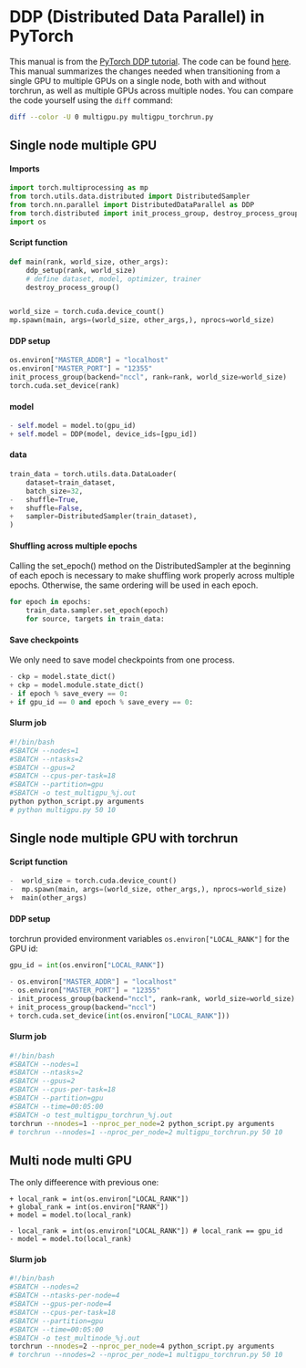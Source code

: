 # DDP (Distributed Data Parallel) in PyTorch

This manual is from the [PyTorch DDP tutorial](https://pytorch.org/tutorials/beginner/ddp_series_multigpu.html). The code can be found [here](https://pytorch.org/tutorials/beginner/ddp_series_multigpu.html). This manual summarizes the changes needed when transitioning from a single GPU to multiple GPUs on a single node, both with and without torchrun, as well as multiple GPUs across multiple nodes. You can compare the code yourself using the `diff` command:

```bash
diff --color -U 0 multigpu.py multigpu_torchrun.py
```

## Single node multiple GPU

#### Imports

```python
import torch.multiprocessing as mp
from torch.utils.data.distributed import DistributedSampler
from torch.nn.parallel import DistributedDataParallel as DDP
from torch.distributed import init_process_group, destroy_process_group
import os
```

#### Script function
```python
def main(rank, world_size, other_args):
    ddp_setup(rank, world_size)
    # define dataset, model, optimizer, trainer
    destroy_process_group()


world_size = torch.cuda.device_count()
mp.spawn(main, args=(world_size, other_args,), nprocs=world_size)
```

#### DDP setup
```python
os.environ["MASTER_ADDR"] = "localhost"
os.environ["MASTER_PORT"] = "12355"
init_process_group(backend="nccl", rank=rank, world_size=world_size)
torch.cuda.set_device(rank)
```

#### model
```python
- self.model = model.to(gpu_id)
+ self.model = DDP(model, device_ids=[gpu_id])
```

#### data
```python
train_data = torch.utils.data.DataLoader(
    dataset=train_dataset,
    batch_size=32,
-   shuffle=True,
+   shuffle=False,
+   sampler=DistributedSampler(train_dataset),
)
```

#### Shuffling across multiple epochs
Calling the set_epoch() method on the DistributedSampler at the beginning of each epoch is necessary to make shuffling work properly across multiple epochs. Otherwise, the same ordering will be used in each epoch.
```python
for epoch in epochs:
    train_data.sampler.set_epoch(epoch)
    for source, targets in train_data:
```

#### Save checkpoints
We only need to save model checkpoints from one process.
```python
- ckp = model.state_dict()
+ ckp = model.module.state_dict()
- if epoch % save_every == 0:
+ if gpu_id == 0 and epoch % save_every == 0:
```

#### Slurm job
```bash
#!/bin/bash
#SBATCH --nodes=1
#SBATCH --ntasks=2
#SBATCH --gpus=2
#SBATCH --cpus-per-task=18
#SBATCH --partition=gpu
#SBATCH -o test_multigpu_%j.out
python python_script.py arguments
# python multigpu.py 50 10
```

## Single node multiple GPU with torchrun

#### Script function
```python
-  world_size = torch.cuda.device_count()
-  mp.spawn(main, args=(world_size, other_args,), nprocs=world_size)
+  main(other_args)
```

#### DDP setup
torchrun provided environment variables `os.environ["LOCAL_RANK"]` for the GPU id:
```python
gpu_id = int(os.environ["LOCAL_RANK"])
```

```python
- os.environ["MASTER_ADDR"] = "localhost"
- os.environ["MASTER_PORT"] = "12355"
- init_process_group(backend="nccl", rank=rank, world_size=world_size)
+ init_process_group(backend="nccl")
+ torch.cuda.set_device(int(os.environ["LOCAL_RANK"]))
```

#### Slurm job
```bash
#!/bin/bash
#SBATCH --nodes=1
#SBATCH --ntasks=2
#SBATCH --gpus=2
#SBATCH --cpus-per-task=18
#SBATCH --partition=gpu
#SBATCH --time=00:05:00
#SBATCH -o test_multigpu_torchrun_%j.out    
torchrun --nnodes=1 --nproc_per_node=2 python_script.py arguments
# torchrun --nnodes=1 --nproc_per_node=2 multigpu_torchrun.py 50 10
```

## Multi node multi GPU

The only diffeerence with previous one:
```
+ local_rank = int(os.environ["LOCAL_RANK"])
+ global_rank = int(os.environ["RANK"])
+ model = model.to(local_rank)

- local_rank = int(os.environ["LOCAL_RANK"]) # local_rank == gpu_id
- model = model.to(local_rank)
```

#### Slurm job
```bash
#!/bin/bash
#SBATCH --nodes=2
#SBATCH --ntasks-per-node=4
#SBATCH --gpus-per-node=4
#SBATCH --cpus-per-task=18
#SBATCH --partition=gpu
#SBATCH --time=00:05:00
#SBATCH -o test_multinode_%j.out  
torchrun --nnodes=2 --nproc_per_node=4 python_script.py arguments
# torchrun --nnodes=2 --nproc_per_node=1 multigpu_torchrun.py 50 10
```